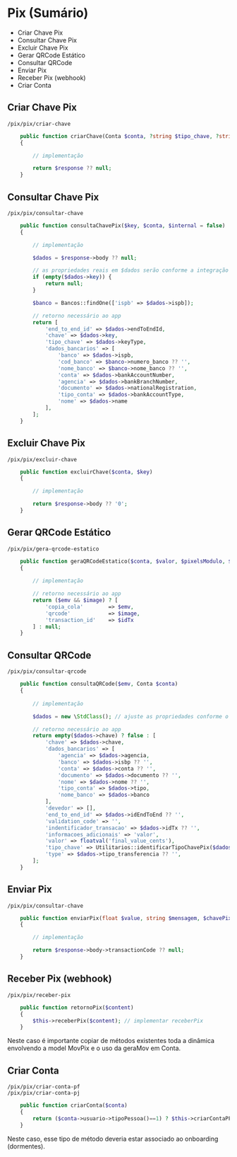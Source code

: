 # Pix (Sumário)
- Criar Chave Pix
- Consultar Chave Pix
- Excluir Chave Pix
- Gerar QRCode Estático
- Consultar QRCode
- Enviar Pix
- Receber Pix (webhook)
- Criar Conta

## Criar Chave Pix
```
/pix/pix/criar-chave
```
```php
    public function criarChave(Conta $conta, ?string $tipo_chave, ?string $chave = null)
    {

        // implementação

        return $response ?? null;
    }
```
## Consultar Chave Pix
```
/pix/pix/consultar-chave   
```
```php
    public function consultaChavePix($key, $conta, $internal = false)
    {

        // implementação

        $dados = $response->body ?? null;

        // as propriedades reais em $dados serão conforme a integração
        if (empty($dados->key)) {
            return null;
        }

        $banco = Bancos::findOne(['ispb' => $dados->ispb]);

        // retorno necessário ao app
        return [
            'end_to_end_id' => $dados->endToEndId,
            'chave' => $dados->key,
            'tipo_chave' => $dados->keyType,
            'dados_bancarios' => [
                'banco' => $dados->ispb,
                'cod_banco' => $banco->numero_banco ?? '',
                'nome_banco' => $banco->nome_banco ?? '',
                'conta' => $dados->bankAccountNumber,
                'agencia' => $dados->bankBranchNumber,
                'documento' => $dados->nationalRegistration,
                'tipo_conta' => $dados->bankAccountType,
                'nome' => $dados->name
            ],
        ];
    }
```
## Excluir Chave Pix
```
/pix/pix/excluir-chave
```
```php
    public function excluirChave($conta, $key)
    {

        // implementação

        return $response->body ?? '0';
    }
```
## Gerar QRCode Estático
```
/pix/pix/gera-qrcode-estatico
```
```php
    public function geraQRCodeEstatico($conta, $valor, $pixelsModulo, $formatoImagem, $externo, $pix_key) 
    {
        
        // implementação

        // retorno necessário ao app
        return ($emv && $image) ? [
            'copia_cola'        => $emv,
            'qrcode'            => $image,
            'transaction_id'    => $idTx
        ] : null;
    }
```
## Consultar QRCode
```
/pix/pix/consultar-qrcode
```
```php
    public function consultaQRCode($emv, Conta $conta)
    {
        
        // implementação

        $dados = new \StdClass(); // ajuste as propriedades conforme o retorno da integração

        // retorno necessário ao app
        return empty($dados->chave) ? false : [
            'chave' => $dados->chave,
            'dados_bancarios' => [
                'agencia' => $dados->agencia,
                'banco' => $dados->isbp ?? '',
                'conta' => $dados->conta ?? '',
                'documento' => $dados->documento ?? '',
                'nome' => $dados->nome ?? '',
                'tipo_conta' => $dados->tipo,
                'nome_banco' => $dados->banco
            ],
            'devedor' => [],
            'end_to_end_id' => $dados->idEndToEnd ?? '',
            'validation_code' => '',
            'indentificador_transacao' => $dados->idTx ?? '',
            'informacoes_adicionais' => 'valor',
            'valor' => floatval('final_value_cents'),
            'tipo_chave' => Utilitarios::identificarTipoChavePix($dados->chave),
            'type' => $dados->tipo_transferencia ?? '',
        ];
    }
```
## Enviar Pix
```
/pix/pix/consultar-chave
```
```php
    public function enviarPix(float $value, string $mensagem, $chavePix, string $banco, string $numeroConta, string $agencia, string $documento, string $tipoConta, string $nome, Conta $conta, $identificadorTransacao, $endToEndId, ?string $type, ?int $movPixId)
    {

        // implementação

        return $response->body->transactionCode ?? null;
    }
```
## Receber Pix (webhook)
```
/pix/pix/receber-pix
```
```php
    public function retornoPix($content)
    {
        $this->receberPix($content); // implementar receberPix
    }
```
Neste caso é importante copiar de métodos existentes toda a dinâmica envolvendo a model MovPix e o uso da geraMov em Conta.
## Criar Conta
```
/pix/pix/criar-conta-pf
/pix/pix/criar-conta-pj
```
```php
    public function criarConta($conta)
    {
        return ($conta->usuario->tipoPessoa()==1) ? $this->criarContaPF($conta) : $this->criarContaPJ($conta); // implemente criarContaPF e criarContaPJ
    }
```
Neste caso, esse tipo de método deveria estar associado ao onboarding (dormentes).
